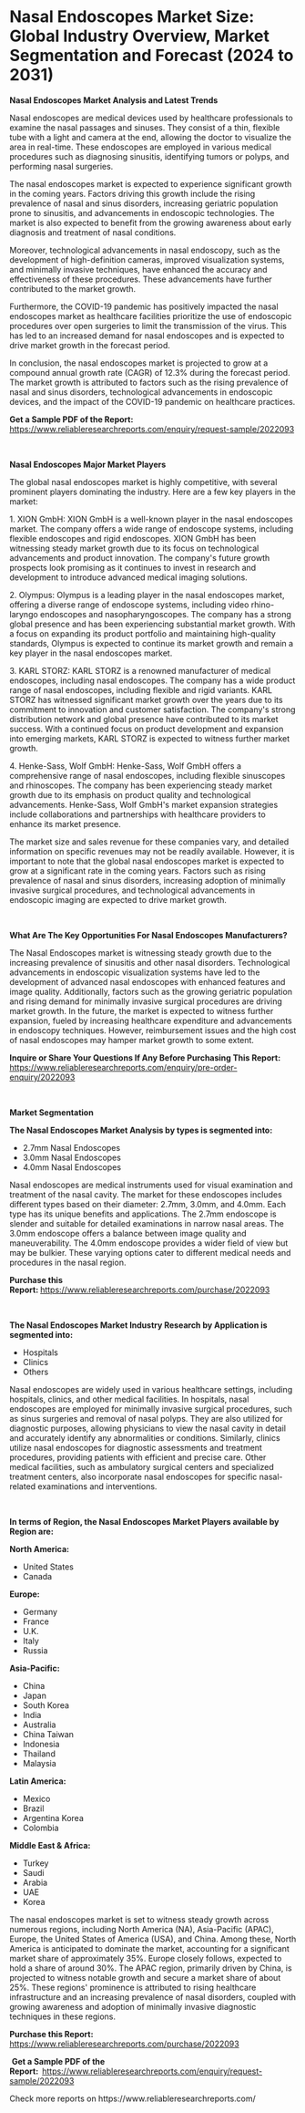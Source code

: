 <p><h1>Nasal Endoscopes Market Size: Global Industry Overview, Market Segmentation and Forecast (2024 to 2031)</h1></p><p><strong>Nasal Endoscopes Market Analysis and Latest Trends</strong></p>
<p><p>Nasal endoscopes are medical devices used by healthcare professionals to examine the nasal passages and sinuses. They consist of a thin, flexible tube with a light and camera at the end, allowing the doctor to visualize the area in real-time. These endoscopes are employed in various medical procedures such as diagnosing sinusitis, identifying tumors or polyps, and performing nasal surgeries.</p><p>The nasal endoscopes market is expected to experience significant growth in the coming years. Factors driving this growth include the rising prevalence of nasal and sinus disorders, increasing geriatric population prone to sinusitis, and advancements in endoscopic technologies. The market is also expected to benefit from the growing awareness about early diagnosis and treatment of nasal conditions.</p><p>Moreover, technological advancements in nasal endoscopy, such as the development of high-definition cameras, improved visualization systems, and minimally invasive techniques, have enhanced the accuracy and effectiveness of these procedures. These advancements have further contributed to the market growth.</p><p>Furthermore, the COVID-19 pandemic has positively impacted the nasal endoscopes market as healthcare facilities prioritize the use of endoscopic procedures over open surgeries to limit the transmission of the virus. This has led to an increased demand for nasal endoscopes and is expected to drive market growth in the forecast period.</p><p>In conclusion, the nasal endoscopes market is projected to grow at a compound annual growth rate (CAGR) of 12.3% during the forecast period. The market growth is attributed to factors such as the rising prevalence of nasal and sinus disorders, technological advancements in endoscopic devices, and the impact of the COVID-19 pandemic on healthcare practices.</p></p>
<p><strong>Get a Sample PDF of the Report:&nbsp;</strong> <a href="https://www.reliableresearchreports.com/enquiry/request-sample/2022093">https://www.reliableresearchreports.com/enquiry/request-sample/2022093</a></p>
<p>&nbsp;</p>
<p><strong>Nasal Endoscopes Major Market Players</strong></p>
<p><p>The global nasal endoscopes market is highly competitive, with several prominent players dominating the industry. Here are a few key players in the market:</p><p>1. XION GmbH: XION GmbH is a well-known player in the nasal endoscopes market. The company offers a wide range of endoscope systems, including flexible endoscopes and rigid endoscopes. XION GmbH has been witnessing steady market growth due to its focus on technological advancements and product innovation. The company's future growth prospects look promising as it continues to invest in research and development to introduce advanced medical imaging solutions.</p><p>2. Olympus: Olympus is a leading player in the nasal endoscopes market, offering a diverse range of endoscope systems, including video rhino-laryngo endoscopes and nasopharyngoscopes. The company has a strong global presence and has been experiencing substantial market growth. With a focus on expanding its product portfolio and maintaining high-quality standards, Olympus is expected to continue its market growth and remain a key player in the nasal endoscopes market.</p><p>3. KARL STORZ: KARL STORZ is a renowned manufacturer of medical endoscopes, including nasal endoscopes. The company has a wide product range of nasal endoscopes, including flexible and rigid variants. KARL STORZ has witnessed significant market growth over the years due to its commitment to innovation and customer satisfaction. The company's strong distribution network and global presence have contributed to its market success. With a continued focus on product development and expansion into emerging markets, KARL STORZ is expected to witness further market growth.</p><p>4. Henke-Sass, Wolf GmbH: Henke-Sass, Wolf GmbH offers a comprehensive range of nasal endoscopes, including flexible sinuscopes and rhinoscopes. The company has been experiencing steady market growth due to its emphasis on product quality and technological advancements. Henke-Sass, Wolf GmbH's market expansion strategies include collaborations and partnerships with healthcare providers to enhance its market presence.</p><p>The market size and sales revenue for these companies vary, and detailed information on specific revenues may not be readily available. However, it is important to note that the global nasal endoscopes market is expected to grow at a significant rate in the coming years. Factors such as rising prevalence of nasal and sinus disorders, increasing adoption of minimally invasive surgical procedures, and technological advancements in endoscopic imaging are expected to drive market growth.</p></p>
<p>&nbsp;</p>
<p><strong>What Are The Key Opportunities For Nasal Endoscopes Manufacturers?</strong></p>
<p><p>The Nasal Endoscopes market is witnessing steady growth due to the increasing prevalence of sinusitis and other nasal disorders. Technological advancements in endoscopic visualization systems have led to the development of advanced nasal endoscopes with enhanced features and image quality. Additionally, factors such as the growing geriatric population and rising demand for minimally invasive surgical procedures are driving market growth. In the future, the market is expected to witness further expansion, fueled by increasing healthcare expenditure and advancements in endoscopy techniques. However, reimbursement issues and the high cost of nasal endoscopes may hamper market growth to some extent.</p></p>
<p><strong>Inquire or Share Your Questions If Any Before Purchasing This Report:</strong> <a href="https://www.reliableresearchreports.com/enquiry/pre-order-enquiry/2022093">https://www.reliableresearchreports.com/enquiry/pre-order-enquiry/2022093</a></p>
<p>&nbsp;</p>
<p><strong>Market Segmentation</strong></p>
<p><strong>The Nasal Endoscopes Market Analysis by types is segmented into:</strong></p>
<p><ul><li>2.7mm Nasal Endoscopes</li><li>3.0mm Nasal Endoscopes</li><li>4.0mm Nasal Endoscopes</li></ul></p>
<p><p>Nasal endoscopes are medical instruments used for visual examination and treatment of the nasal cavity. The market for these endoscopes includes different types based on their diameter: 2.7mm, 3.0mm, and 4.0mm. Each type has its unique benefits and applications. The 2.7mm endoscope is slender and suitable for detailed examinations in narrow nasal areas. The 3.0mm endoscope offers a balance between image quality and maneuverability. The 4.0mm endoscope provides a wider field of view but may be bulkier. These varying options cater to different medical needs and procedures in the nasal region.</p></p>
<p><strong>Purchase this Report:&nbsp;</strong><a href="https://www.reliableresearchreports.com/purchase/2022093">https://www.reliableresearchreports.com/purchase/2022093</a></p>
<p>&nbsp;</p>
<p><strong>The Nasal Endoscopes Market Industry Research by Application is segmented into:</strong></p>
<p><ul><li>Hospitals</li><li>Clinics</li><li>Others</li></ul></p>
<p><p>Nasal endoscopes are widely used in various healthcare settings, including hospitals, clinics, and other medical facilities. In hospitals, nasal endoscopes are employed for minimally invasive surgical procedures, such as sinus surgeries and removal of nasal polyps. They are also utilized for diagnostic purposes, allowing physicians to view the nasal cavity in detail and accurately identify any abnormalities or conditions. Similarly, clinics utilize nasal endoscopes for diagnostic assessments and treatment procedures, providing patients with efficient and precise care. Other medical facilities, such as ambulatory surgical centers and specialized treatment centers, also incorporate nasal endoscopes for specific nasal-related examinations and interventions.</p></p>
<p>&nbsp;</p>
<p><strong>In terms of Region, the Nasal Endoscopes Market Players available by Region are:</strong></p>
<p>
    <p> <strong> North America: </strong>
        <ul>
            <li>United States</li>
            <li>Canada</li>
        </ul>
        </p> 
    <p> <strong> Europe: </strong>
        <ul>
            <li>Germany</li>
            <li>France</li>
            <li>U.K.</li>
            <li>Italy</li>
            <li>Russia</li>
        </ul>
        </p> 
    <p> <strong> Asia-Pacific: </strong>
        <ul>
            <li>China</li>
            <li>Japan</li>
            <li>South Korea</li>
            <li>India</li>
            <li>Australia</li>
            <li>China Taiwan</li>
            <li>Indonesia</li>
            <li>Thailand</li>
            <li>Malaysia</li>
        </ul>
        </p> 
    <p> <strong> Latin America: </strong>
        <ul>
            <li>Mexico</li>
            <li>Brazil</li>
            <li>Argentina Korea</li>
            <li>Colombia</li>
        </ul>
        </p> 
    <p> <strong> Middle East & Africa: </strong>
        <ul>
            <li>Turkey</li>
            <li>Saudi</li>
            <li>Arabia</li>
            <li>UAE</li>
            <li>Korea</li>
        </ul>
    </p>
    </p>
<p><p>The nasal endoscopes market is set to witness steady growth across numerous regions, including North America (NA), Asia-Pacific (APAC), Europe, the United States of America (USA), and China. Among these, North America is anticipated to dominate the market, accounting for a significant market share of approximately 35%. Europe closely follows, expected to hold a share of around 30%. The APAC region, primarily driven by China, is projected to witness notable growth and secure a market share of about 25%. These regions' prominence is attributed to rising healthcare infrastructure and an increasing prevalence of nasal disorders, coupled with growing awareness and adoption of minimally invasive diagnostic techniques in these regions.</p></p>
<p><strong>Purchase this Report: </strong><a href="https://www.reliableresearchreports.com/purchase/2022093">https://www.reliableresearchreports.com/purchase/2022093</a></p>
<p>&nbsp;<strong>Get a Sample PDF of the Report:&nbsp;&nbsp;</strong><a href="https://www.reliableresearchreports.com/enquiry/request-sample/2022093">https://www.reliableresearchreports.com/enquiry/request-sample/2022093</a></p>
<p><strong></strong></p>
<p>Check more reports on https://www.reliableresearchreports.com/</p>